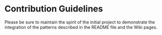 # Contribution Guidelines

Please be sure to maintain the spirit of the initial project to demonstrate the integration of the patterns described in the README file and the Wiki pages.
